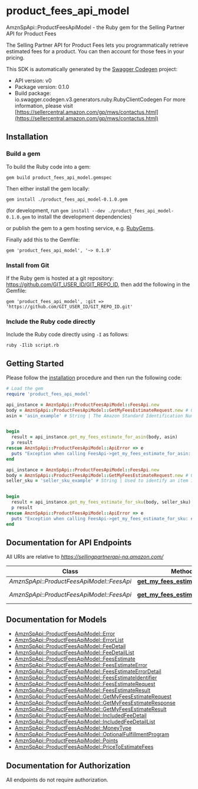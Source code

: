 # product_fees_api_model

AmznSpApi::ProductFeesApiModel - the Ruby gem for the Selling Partner API for Product Fees

The Selling Partner API for Product Fees lets you programmatically retrieve estimated fees for a product. You can then account for those fees in your pricing.

This SDK is automatically generated by the [Swagger Codegen](https://github.com/swagger-api/swagger-codegen) project:

- API version: v0
- Package version: 0.1.0
- Build package: io.swagger.codegen.v3.generators.ruby.RubyClientCodegen
For more information, please visit [https://sellercentral.amazon.com/gp/mws/contactus.html](https://sellercentral.amazon.com/gp/mws/contactus.html)

## Installation

### Build a gem

To build the Ruby code into a gem:

```shell
gem build product_fees_api_model.gemspec
```

Then either install the gem locally:

```shell
gem install ./product_fees_api_model-0.1.0.gem
```
(for development, run `gem install --dev ./product_fees_api_model-0.1.0.gem` to install the development dependencies)

or publish the gem to a gem hosting service, e.g. [RubyGems](https://rubygems.org/).

Finally add this to the Gemfile:

    gem 'product_fees_api_model', '~> 0.1.0'

### Install from Git

If the Ruby gem is hosted at a git repository: https://github.com/GIT_USER_ID/GIT_REPO_ID, then add the following in the Gemfile:

    gem 'product_fees_api_model', :git => 'https://github.com/GIT_USER_ID/GIT_REPO_ID.git'

### Include the Ruby code directly

Include the Ruby code directly using `-I` as follows:

```shell
ruby -Ilib script.rb
```

## Getting Started

Please follow the [installation](#installation) procedure and then run the following code:
```ruby
# Load the gem
require 'product_fees_api_model'

api_instance = AmznSpApi::ProductFeesApiModel::FeesApi.new
body = AmznSpApi::ProductFeesApiModel::GetMyFeesEstimateRequest.new # GetMyFeesEstimateRequest | 
asin = 'asin_example' # String | The Amazon Standard Identification Number (ASIN) of the item.


begin
  result = api_instance.get_my_fees_estimate_for_asin(body, asin)
  p result
rescue AmznSpApi::ProductFeesApiModel::ApiError => e
  puts "Exception when calling FeesApi->get_my_fees_estimate_for_asin: #{e}"
end

api_instance = AmznSpApi::ProductFeesApiModel::FeesApi.new
body = AmznSpApi::ProductFeesApiModel::GetMyFeesEstimateRequest.new # GetMyFeesEstimateRequest | 
seller_sku = 'seller_sku_example' # String | Used to identify an item in the given marketplace. SellerSKU is qualified by the seller's SellerId, which is included with every operation that you submit.


begin
  result = api_instance.get_my_fees_estimate_for_sku(body, seller_sku)
  p result
rescue AmznSpApi::ProductFeesApiModel::ApiError => e
  puts "Exception when calling FeesApi->get_my_fees_estimate_for_sku: #{e}"
end
```

## Documentation for API Endpoints

All URIs are relative to *https://sellingpartnerapi-na.amazon.com/*

Class | Method | HTTP request | Description
------------ | ------------- | ------------- | -------------
*AmznSpApi::ProductFeesApiModel::FeesApi* | [**get_my_fees_estimate_for_asin**](docs/FeesApi.md#get_my_fees_estimate_for_asin) | **POST** /products/fees/v0/items/{Asin}/feesEstimate | 
*AmznSpApi::ProductFeesApiModel::FeesApi* | [**get_my_fees_estimate_for_sku**](docs/FeesApi.md#get_my_fees_estimate_for_sku) | **POST** /products/fees/v0/listings/{SellerSKU}/feesEstimate | 

## Documentation for Models

 - [AmznSpApi::ProductFeesApiModel::Error](docs/Error.md)
 - [AmznSpApi::ProductFeesApiModel::ErrorList](docs/ErrorList.md)
 - [AmznSpApi::ProductFeesApiModel::FeeDetail](docs/FeeDetail.md)
 - [AmznSpApi::ProductFeesApiModel::FeeDetailList](docs/FeeDetailList.md)
 - [AmznSpApi::ProductFeesApiModel::FeesEstimate](docs/FeesEstimate.md)
 - [AmznSpApi::ProductFeesApiModel::FeesEstimateError](docs/FeesEstimateError.md)
 - [AmznSpApi::ProductFeesApiModel::FeesEstimateErrorDetail](docs/FeesEstimateErrorDetail.md)
 - [AmznSpApi::ProductFeesApiModel::FeesEstimateIdentifier](docs/FeesEstimateIdentifier.md)
 - [AmznSpApi::ProductFeesApiModel::FeesEstimateRequest](docs/FeesEstimateRequest.md)
 - [AmznSpApi::ProductFeesApiModel::FeesEstimateResult](docs/FeesEstimateResult.md)
 - [AmznSpApi::ProductFeesApiModel::GetMyFeesEstimateRequest](docs/GetMyFeesEstimateRequest.md)
 - [AmznSpApi::ProductFeesApiModel::GetMyFeesEstimateResponse](docs/GetMyFeesEstimateResponse.md)
 - [AmznSpApi::ProductFeesApiModel::GetMyFeesEstimateResult](docs/GetMyFeesEstimateResult.md)
 - [AmznSpApi::ProductFeesApiModel::IncludedFeeDetail](docs/IncludedFeeDetail.md)
 - [AmznSpApi::ProductFeesApiModel::IncludedFeeDetailList](docs/IncludedFeeDetailList.md)
 - [AmznSpApi::ProductFeesApiModel::MoneyType](docs/MoneyType.md)
 - [AmznSpApi::ProductFeesApiModel::OptionalFulfillmentProgram](docs/OptionalFulfillmentProgram.md)
 - [AmznSpApi::ProductFeesApiModel::Points](docs/Points.md)
 - [AmznSpApi::ProductFeesApiModel::PriceToEstimateFees](docs/PriceToEstimateFees.md)

## Documentation for Authorization

 All endpoints do not require authorization.

